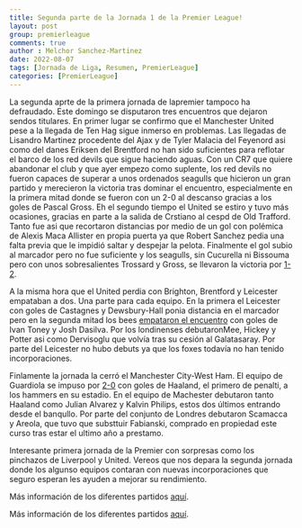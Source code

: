 ```yaml
---
title: Segunda parte de la Jornada 1 de la Premier League!
layout: post
group: premierleague
comments: true
author : Melchor Sanchez-Martinez
date: 2022-08-07
tags: [Jornada de Liga, Resumen, PremierLeague]
categories: [PremierLeague]
---
```

<!-- excerpt-start -->

La segunda aprte de la primera jornada de lapremier tampoco ha defraudado. Este domingo se disputaron tres encuentros que dejaron sendos titulares. <!-- excerpt-end --> En primer lugar se confirmo que el Manchester United pese a la llegada de Ten Hag sigue inmerso en problemas. Las llegadas de Lisandro Martinez procedente del Ajax y de Tyler Malacia del Feyenord asi como del danes Eriksen del Brentford no han sido suficientes para reflotar el barco de los red devils que sigue haciendo aguas. Con un CR7 que quiere abandonar el club y que ayer empezo como suplente, los red devils no fueron capaces de superar a unos ordenados seagulls que hicieron un gran partido y merecieron la victoria tras dominar el encuentro, especialmente en la primera mitad donde se fueron con un 2-0 al descanso gracias a los goles de Pascal Gross. Eh el segundo tiempo el United se estiro y tuvo más ocasiones, gracias en parte a la salida de Crstiano al cespd de Old Trafford. Tanto fue asi que recortaron distancias por medio de un gol con polémica de Alexis Maca Allister en propia puerta ya que Robert Sanchez pedia una falta previa que le impidió saltar y despejar la pelota. Finalmente el gol subio al marcador pero no fue suficiente y los seagulls, sin Cucurella ni Bissouma pero con unos sobresalientes Trossard y Gross, se llevaron la victoria por [1-2](https://youtu.be/cbL9NV-dStU).

A la misma hora que el United perdia con Brighton, Brentford y Leicester empataban a dos. Una parte para cada equipo. En la primera el Leicester con goles de Castagnes y Dewsbury-Hall ponia distancia en el marcador pero en la segunda mitad los bees [empataron el encuentro](https://youtu.be/ggScDEAy4YM) con goles de Ivan Toney y Josh Dasilva. Por los londinenses debutaronMee, Hickey y Potter asi como Dervisoglu que volvía tras su cesión al Galatasaray. Por parte del Leicester no hubo debuts ya que los foxes todavía no han tenido incorporaciones.

Finlamente la jornada la cerró el Manchester City-West Ham. El equipo de Guardiola se impuso por [2-0](https://youtu.be/wlvZPDNjJB4) con goles de Haaland, el primero de penalti, a los hammers en su estadio.  En el equipo de Machester debutaron tanto Haaland como Julian Alvarez y Kalvin Philips, estos dos últimos entrando desde el banqullo. Por parte del conjunto de Londres debutaron Scamacca y Areola, que tuvo que substtuir  Fabianski, comprado en propiedad este curso tras estar el ultimo año a prestamo.


Interesante primera jornada de la Premier con sorpresas como los pinchazos de Liverpool y United. Vereos que nos depara la segunda jornada donde los algunso equipos contaran con nuevas incorporaciones que seguro esperan les ayuden a mejorar su rendimiento.

Más información de los diferentes partidos [aquí](https://www.google.com/search?rlz=1C1CHBD_esES802ES802&q=premier+resultados&spell=1&sa=X&ved=2ahUKEwi98q678bT5AhWshM4BHTZgA1sQBSgAegQIARA4&biw=1163&bih=626&dpr=1.65#sie=lg;/g/11pz7zbpnb;2;/m/02_tc;mt;fp;1;;).


Más información de los diferentes partidos [aquí](https://www.google.com/search?rlz=1C1CHBD_esES802ES802&q=premier+resultados&spell=1&sa=X&ved=2ahUKEwi98q678bT5AhWshM4BHTZgA1sQBSgAegQIARA4&biw=1163&bih=626&dpr=1.65#sie=lg;/g/11pz7zbpnb;2;/m/02_tc;mt;fp;1;;).
